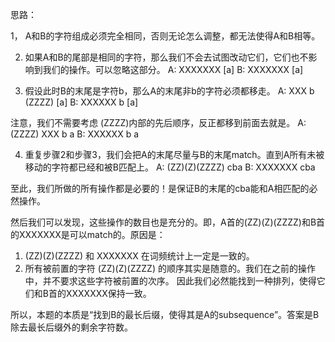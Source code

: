思路：

1， A和B的字符组成必须完全相同，否则无论怎么调整，都无法使得A和B相等。

2. 如果A和B的尾部是相同的字符，那么我们不会去试图改动它们，它们也不影响到我们的操作。可以忽略这部分。
A: XXXXXXX  [a] 
B: XXXXXXX  [a]

3. 假设此时B的末尾是字符b，那么A的末尾非b的字符必须都移走。
A: XXX b (ZZZZ)  [a]
B: XXXXXX b      [a]

注意，我们不需要考虑 (ZZZZ)内部的先后顺序，反正都移到前面去就是。
A: (ZZZZ)   XXX b a
B:          XXXXXX b a

4. 重复步骤2和步骤3，我们会把A的末尾尽量与B的末尾match。直到A所有未被移动的字符都已经和被B匹配上。
A: (ZZ)(Z)(ZZZZ)   cba 
B:                 XXXXXXX cba

至此，我们所做的所有操作都是必要的！是保证B的末尾的cba能和A相匹配的必然操作。

然后我们可以发现，这些操作的数目也是充分的。即，A首的(ZZ)(Z)(ZZZZ)和B首的XXXXXXX是可以match的。原因是：
1. (ZZ)(Z)(ZZZZ) 和 XXXXXXX 在词频统计上一定是一致的。
2. 所有被前置的字符 (ZZ)(Z)(ZZZZ) 的顺序其实是随意的。我们在之前的操作中，并不要求这些字符被前置的次序。
因此我们必然能找到一种排列，使得它们和B首的XXXXXXX保持一致。

所以，本题的本质是“找到B的最长后缀，使得其是A的subsequence”。答案是B除去最长后缀外的剩余字符数。
